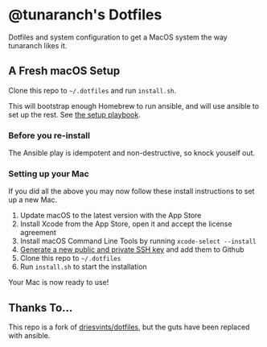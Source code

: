 # @tunaranch's Dotfiles

Dotfiles and system configuration to get a MacOS system the way tunaranch likes it.

## A Fresh macOS Setup

Clone this repo to `~/.dotfiles` and run `install.sh`.

This will bootstrap enough Homebrew to run ansible, and will use ansible
to set up the rest. See [the setup playbook](./ansible/setup.playbook.yml).  

### Before you re-install

The Ansible play is idempotent and non-destructive, so knock youself out.


### Setting up your Mac

If you did all the above you may now follow these install instructions to set up a new Mac.

1. Update macOS to the latest version with the App Store
2. Install Xcode from the App Store, open it and accept the license agreement
3. Install macOS Command Line Tools by running `xcode-select --install`
4. [Generate a new public and private SSH key](https://help.github.com/en/github/authenticating-to-github/generating-a-new-ssh-key-and-adding-it-to-the-ssh-agent) and add them to Github
5. Clone this repo to `~/.dotfiles`
6. Run `install.sh` to start the installation


Your Mac is now ready to use!

## Thanks To...

This repo is a fork of [driesvints/dotfiles](https://github.com/driesvints/dotfiles), but
the guts have been replaced with ansible.